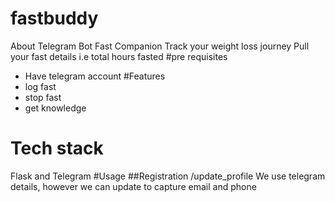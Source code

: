 # fastbuddy
About
Telegram Bot Fast Companion
Track your weight loss journey
Pull your fast details i.e total hours fasted
#pre requisites
- Have telegram account
#Features
- log fast
- stop fast
-  get knowledge
# Tech stack
Flask and Telegram
#Usage
##Registration
/update_profile We use telegram details, however we can update to capture email and phone
  
